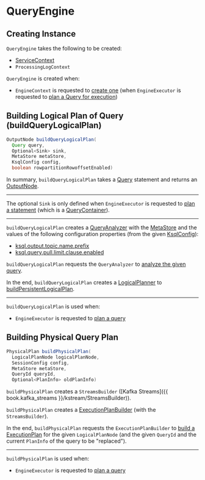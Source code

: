 # QueryEngine

## Creating Instance

`QueryEngine` takes the following to be created:

* <span id="serviceContext"> [ServiceContext](ServiceContext.md)
* <span id="processingLogContext"> `ProcessingLogContext`

`QueryEngine` is created when:

* `EngineContext` is requested to [create one](EngineContext.md#createQueryEngine) (when `EngineExecutor` is requested to [plan a Query for execution](#planQuery))

## <span id="buildQueryLogicalPlan"> Building Logical Plan of Query (buildQueryLogicalPlan)

```java
OutputNode buildQueryLogicalPlan(
  Query query,
  Optional<Sink> sink,
  MetaStore metaStore,
  KsqlConfig config,
  boolean rowpartitionRowoffsetEnabled)
```

In summary, `buildQueryLogicalPlan` takes a [Query](parser/Query.md) statement and returns an [OutputNode](planner/OutputNode.md).

---

The optional `Sink` is only defined when `EngineExecutor` is requested to [plan a statement](EngineExecutor.md#plan) (which is a [QueryContainer](parser/QueryContainer.md#getSink)).

---

`buildQueryLogicalPlan` creates a [QueryAnalyzer](analyzer/QueryAnalyzer.md) with the [MetaStore](MetaStore.md) and the values of the following configuration properties (from the given [KsqlConfig](KsqlConfig.md)):

* [ksql.output.topic.name.prefix](KsqlConfig.md#KSQL_OUTPUT_TOPIC_NAME_PREFIX_CONFIG)
* [ksql.query.pull.limit.clause.enabled](KsqlConfig.md#KSQL_QUERY_PULL_LIMIT_CLAUSE_ENABLED)

`buildQueryLogicalPlan` requests the `QueryAnalyzer` to [analyze the given query](analyzer/QueryAnalyzer.md#analyze).

In the end, `buildQueryLogicalPlan` creates a [LogicalPlanner](planner/LogicalPlanner.md) to [buildPersistentLogicalPlan](planner/LogicalPlanner.md#buildPersistentLogicalPlan).

---

`buildQueryLogicalPlan` is used when:

* `EngineExecutor` is requested to [plan a query](EngineExecutor.md#planQuery)

## <span id="buildPhysicalPlan"> Building Physical Query Plan

```java
PhysicalPlan buildPhysicalPlan(
  LogicalPlanNode logicalPlanNode,
  SessionConfig config,
  MetaStore metaStore,
  QueryId queryId,
  Optional<PlanInfo> oldPlanInfo)
```

`buildPhysicalPlan` creates a `StreamsBuilder` ([Kafka Streams]({{ book.kafka_streams }}/kstream/StreamsBuilder)).

`buildPhysicalPlan` creates a [ExecutionPlanBuilder](ExecutionPlanBuilder.md) (with the `StreamsBuilder`).

In the end, `buildPhysicalPlan` requests the `ExecutionPlanBuilder` to [build a ExecutionPlan](ExecutionPlanBuilder.md#buildPhysicalPlan) for the given `LogicalPlanNode` (and the given `QueryId` and the current `PlanInfo` of the query to be "replaced").

---

`buildPhysicalPlan` is used when:

* `EngineExecutor` is requested to [plan a query](EngineExecutor.md#planQuery)
